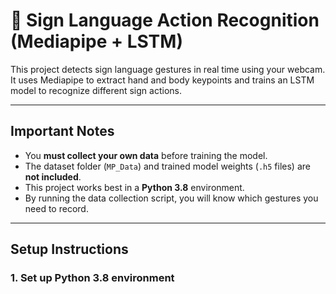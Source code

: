 # 🤟 Sign Language Action Recognition (Mediapipe + LSTM)

This project detects sign language gestures in real time using your webcam. 
It uses Mediapipe to extract hand and body keypoints and trains an LSTM model to recognize different sign actions.

---

## Important Notes

- You **must collect your own data** before training the model.
- The dataset folder (`MP_Data`) and trained model weights (`.h5` files) are **not included**.
- This project works best in a **Python 3.8** environment.
- By running the data collection script, you will know which gestures you need to record.

---

## Setup Instructions

### 1. Set up Python 3.8 environment

